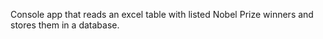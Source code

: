 Console app that reads an excel table with listed Nobel Prize winners and stores them in a database.
